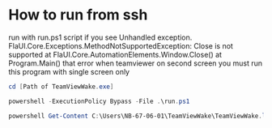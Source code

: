 # How to run from ssh
run with run.ps1 script if you see Unhandled exception. FlaUI.Core.Exceptions.MethodNotSupportedException: Close is not supported
   at FlaUI.Core.AutomationElements.Window.Close()
   at Program.Main()
that error when teamviewer on second screen you must run this program with single screen only
```powershell
cd [Path of TeamViewWake.exe]
```
```powershell
powershell -ExecutionPolicy Bypass -File .\run.ps1
```
```powershell
powershell Get-Content C:\Users\NB-67-06-01\TeamViewWake\TeamViewWake.log -Tail 50
```

